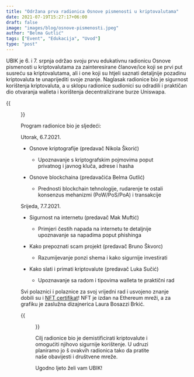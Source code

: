 ```yaml
---
title: "Održana prva radionica Osnove pismenosti u kriptovalutama"
date: 2021-07-19T15:27:17+06:00
draft: false
image: "images/blog/osnove-pismenosti.jpeg"
author: "Belma Gutlić"
tags: ["Event", "Edukacija", "Uvod"]
type: "post"
---
```


UBIK je 6. i 7. srpnja održao svoju prvu edukativnu radionicu Osnove pismenosti u kriptovalutama za zainteresirane
 članove/ice koji se prvi put susreću sa kriptovalutama, ali i one koji su htjeli saznati detaljnije pozadinu
  kriptovaluta te
  unaprijediti svoje znanje. Naglasak radionice bio je sigurnost korištenja kriptovaluta, a u sklopu radionice
   sudionici su odradili i praktičan dio otvaranja walleta i korištenja decentralizirane burze Uniswapa.
   
{{<figure class="image" src="/images/blog/radionica_photo_live.jpeg" title="Radionica održana u Wespa spaces" >}}

Program radionice bio je sljedeći:

Utorak, 6.7.2021.

- Osnove kriptografije (predavač Nikola Škorić)
   - Upoznavanje s kriptografskim pojmovima poput privatnog i javnog kluča, adrese i hasha

- Osnove blockchaina (predavačića Belma Gutlić)
   - Prednosti blockchain tehnologije, rudarenje te ostali konsenzus mehanizmi (PoW/PoS/PoA) i transakcije 

Srijeda, 7.7.2021.

- Sigurnost na internetu (predavač Mak Muftić)
   - Primjeri čestih napada na internetu te detaljnije upoznavanje sa napadima poput phishinga
   
- Kako prepoznati scam projekt (predavač Bruno Škvorc)
   - Razumijevanje ponzi shema i kako sigurnije investirati   
   
- Kako slati i primati kriptovalute (predavač Luka Sučić)
   - Upoznavanje sa radom i tipovima walleta te praktični rad


Svi polaznici i polaznice za svoj vrijedni rad i usvojeno znanje dobili su i [NFT certifikat](https://opensea.io/collection/ubik-certificate)! NFT je izdan na Ethereum mreži, a za grafiku je zaslužna dizajnerica Laura Bosazzi
 Brkić.
 
 {{<figure class="image" src="/images/blog/ubik-nft-screenshot.png" title="Certifikat u obliku NFT-a" >}}

  
Cilj radionice bio je demistificirati kriptovalute i omogućiti njihovo sigurnije korištenje. U udruzi planiramo jo
š ovakvih radionica tako da pratite naše obavijesti i društvene mreže.

Ugodno ljeto želi vam UBIK!
  
  


